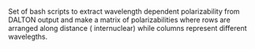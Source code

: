   Set of bash scripts to extract wavelength dependent polarizability from DALTON output and make a matrix of polarizabilities where rows are arranged along distance ( internuclear) while columns represent different wavelegths.
